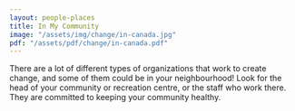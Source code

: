 ```yaml
---
layout: people-places
title: In My Community
image: "/assets/img/change/in-canada.jpg"
pdf: "/assets/pdf/change/in-canada.pdf"
---
```

There are a lot of different types of organizations that work to create change, and some of them could be in your neighbourhood! Look for the head of your community or recreation centre, or the staff who work there. They are committed to keeping your community healthy. 